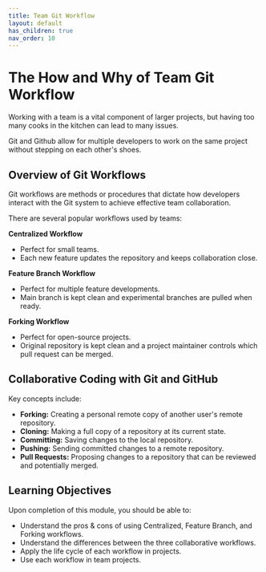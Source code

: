 ```yaml
---
title: Team Git Workflow
layout: default
has_children: true
nav_order: 10
---
```


# The How and Why of Team Git Workflow

Working with a team is a vital component of larger projects, but having too many cooks in the kitchen can lead to many issues.

Git and Github allow for multiple developers to work on the same project without stepping on each other's shoes.

## Overview of Git Workflows

Git workflows are methods or procedures that dictate how developers interact with the Git system to achieve effective team collaboration.

There are several popular workflows used by teams:

**Centralized Workflow**
- Perfect for small teams.
- Each new feature updates the repository and keeps collaboration close.

**Feature Branch Workflow**
- Perfect for multiple feature developments.
- Main branch is kept clean and experimental branches are pulled when ready.

**Forking Workflow**
- Perfect for open-source projects.
- Original repository is kept clean and a project maintainer controls which pull request can be merged.

## Collaborative Coding with Git and GitHub

Key concepts include:

- **Forking:** Creating a personal remote copy of another user's remote repository.
- **Cloning:** Making a full copy of a repository at its current state.
- **Committing:** Saving changes to the local repository.
- **Pushing:** Sending committed changes to a remote repository.
- **Pull Requests:** Proposing changes to a repository that can be reviewed and potentially merged.

## Learning Objectives

Upon completion of this module, you should be able to:

- Understand the pros & cons of using Centralized, Feature Branch, and Forking workflows.
- Understand the differences between the three collaborative workflows.
- Apply the life cycle of each workflow in projects.
- Use each workflow in team projects.
